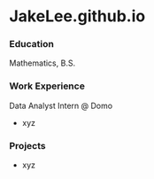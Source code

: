 # JakeLee.github.io

### Education
Mathematics, B.S.

### Work Experience
Data Analyst Intern @ Domo
- xyz

### Projects
- xyz


